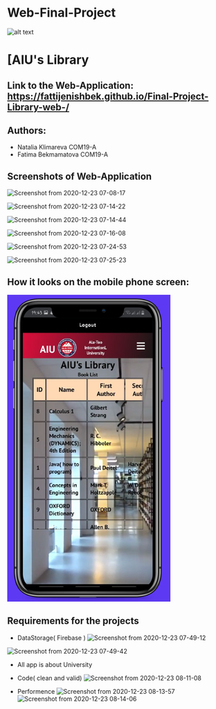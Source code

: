 
# Web-Final-Project

![alt text](https://upload.wikimedia.org/wikipedia/en/0/07/Ala-Too_International_University_Seal.png)

# [AIU's Library
## Link to the Web-Application: https://fattijenishbek.github.io/Final-Project-Library-web-/

## Authors: 
* Natalia Klimareva COM19-A 
* Fatima Bekmamatova COM19-A

## Screenshots of Web-Application

![Screenshot from 2020-12-23 07-08-17](https://user-images.githubusercontent.com/57977808/102949485-9ce59c80-44f2-11eb-94c6-a48ab6f574de.png)

![Screenshot from 2020-12-23 07-14-22](https://user-images.githubusercontent.com/57977808/102949515-abcc4f00-44f2-11eb-9e17-0a4bf0f4ab1a.png)

![Screenshot from 2020-12-23 07-14-44](https://user-images.githubusercontent.com/57977808/102949532-b4bd2080-44f2-11eb-87e7-6af1e38b8273.png)

![Screenshot from 2020-12-23 07-16-08](https://user-images.githubusercontent.com/57977808/102949553-bf77b580-44f2-11eb-8daa-e30b4ea725b0.png)

![Screenshot from 2020-12-23 07-24-53](https://user-images.githubusercontent.com/57977808/102949569-c9011d80-44f2-11eb-80c0-adb7761b2e1f.png)

![Screenshot from 2020-12-23 07-25-23](https://user-images.githubusercontent.com/57977808/102949577-d28a8580-44f2-11eb-8fe2-7a6a704616e7.png)

## How it looks on the mobile phone screen:

![alt text](https://github.com/Fattijenishbek/Tutorial/blob/master/2020-12-23_19-58-07.png?raw=true)

## Requirements for the projects
*  DataStorage( Firebase )
![Screenshot from 2020-12-23 07-49-12](https://user-images.githubusercontent.com/57977808/102949865-812ec600-44f3-11eb-8d75-9c39102c36dc.png)

![Screenshot from 2020-12-23 07-49-42](https://user-images.githubusercontent.com/57977808/102949907-9e639480-44f3-11eb-856f-78003f366590.png)

* All app is about University 
* Code( clean and valid) 
![Screenshot from 2020-12-23 08-11-08](https://user-images.githubusercontent.com/57977808/102951186-7295de00-44f6-11eb-8be3-e6a7e2949bea.png)

* Performence
![Screenshot from 2020-12-23 08-13-57](https://user-images.githubusercontent.com/57977808/102951349-dae4bf80-44f6-11eb-8464-dcb955416230.png)
![Screenshot from 2020-12-23 08-14-06](https://user-images.githubusercontent.com/57977808/102951404-fbad1500-44f6-11eb-9a71-2a713eac10c0.png)

